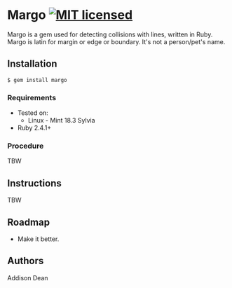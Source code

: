 # Margo [![MIT licensed](https://img.shields.io/badge/license-MIT-blue.svg)](https://github.com/AddisonDean/Margo/blob/master/LICENSE)

Margo is a gem used for detecting collisions with lines, written in Ruby.  
Margo is latin for margin or edge or boundary. It's not a person/pet's name. 

## Installation
`$ gem install margo`

### Requirements
* Tested on:
    * Linux - Mint 18.3 Sylvia
* Ruby 2.4.1+

### Procedure
TBW

## Instructions
TBW

## Roadmap
* Make it better.

## Authors

Addison Dean